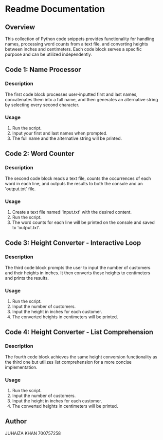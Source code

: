 # Readme Documentation

## Overview

This collection of Python code snippets provides functionality for handling names, processing word counts from a text file, and converting heights between inches and centimeters. Each code block serves a specific purpose and can be utilized independently.

## Code 1: Name Processor

### Description

The first code block processes user-inputted first and last names, concatenates them into a full name, and then generates an alternative string by selecting every second character.

### Usage

1. Run the script.
2. Input your first and last names when prompted.
3. The full name and the alternative string will be printed.

## Code 2: Word Counter

### Description

The second code block reads a text file, counts the occurrences of each word in each line, and outputs the results to both the console and an 'output.txt' file.

### Usage

1. Create a text file named 'input.txt' with the desired content.
2. Run the script.
3. The word counts for each line will be printed on the console and saved to 'output.txt'.

## Code 3: Height Converter - Interactive Loop

### Description

The third code block prompts the user to input the number of customers and their heights in inches. It then converts these heights to centimeters and prints the results.

### Usage

1. Run the script.
2. Input the number of customers.
3. Input the height in inches for each customer.
4. The converted heights in centimeters will be printed.

## Code 4: Height Converter - List Comprehension

### Description

The fourth code block achieves the same height conversion functionality as the third one but utilizes list comprehension for a more concise implementation.

### Usage

1. Run the script.
2. Input the number of customers.
3. Input the height in inches for each customer.
4. The converted heights in centimeters will be printed.

## Author
JUHAIZA KHAN
700757258


